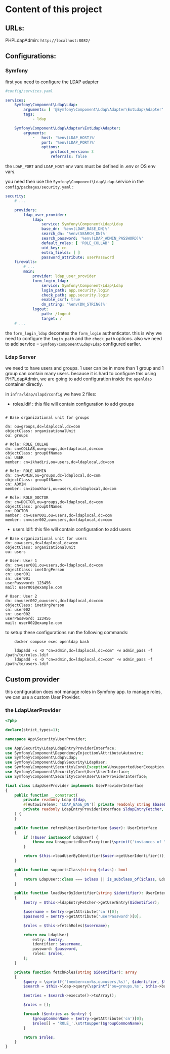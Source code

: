 # Content of this project

## URLs:

PHPLdapAdmin: `http://localhost:8082/`

## Configurations:

### Symfony

first you need to configure the LDAP adapter

```yaml
#config/services.yaml

services:
    Symfony\Component\Ldap\Ldap:
        arguments: [ '@Symfony\Component\Ldap\Adapter\ExtLdap\Adapter' ]
        tags:
            - ldap

    Symfony\Component\Ldap\Adapter\ExtLdap\Adapter:
        arguments:
            -   host: '%env(LDAP_HOST)%'
                port: '%env(LDAP_PORT)%'
                options:
                    protocol_version: 3
                    referrals: false

```

the `LDAP_PORT` and `LDAP_HOST` env vars must be defined in .env or OS env vars.

you need then use the `Symfony\Component\Ldap\Ldap` service in the `config/packages/security.yaml` :

```yaml
security:
    # ...

    providers:
        ldap_user_provider:
            ldap:
                service: Symfony\Component\Ldap\Ldap
                base_dn: '%env(LDAP_BASE_DN)%'
                search_dn: '%env(SEARCH_DN)%'
                search_password: '%env(LDAP_ADMIN_PASSWORD)%'
                default_roles: [ 'ROLE_COLLAB' ]
                uid_key: cn
                extra_fields: [ ]
                password_attribute: userPassword
    firewalls:
        # ...
        main:
            provider: ldap_user_provider
            form_login_ldap:
                service: Symfony\Component\Ldap\Ldap
                login_path: app.security.login
                check_path: app.security.login
                enable_csrf: true
                dn_string: '%env(DN_STRING)%'
            logout:
                path: /logout
                target: /
    # ...
```

the `form_login_ldap` decorates the `form_login` authenticator. this is why we need to configure the `login_path` and
the `check_path` options. also we need to add service = `Symfony\Component\Ldap\Ldap` configured earlier.

### Ldap Server

we need to have users and groups. 1 user can be in more than 1 group and 1 group can contain many users. because it is
hard to configure this using PHPLdapAdmin, we are going to add configuration inside the `openldap` container directly.

in `infra/ldap/slapd/config` we have 2 files:

- roles.ldif : this file will contain configuration to add groups
```ldif

# Base organizational unit for groups

dn: ou=groups,dc=ldaplocal,dc=com
objectClass: organizationalUnit
ou: groups

# Role: ROLE_COLLAB
dn: cn=COLLAB,ou=groups,dc=ldaplocal,dc=com
objectClass: groupOfNames
cn: USER
member: cn=ikhadiri,ou=users,dc=ldaplocal,dc=com

# Role: ROLE_ADMIN
dn: cn=ADMIN,ou=groups,dc=ldaplocal,dc=com
objectClass: groupOfNames
cn: ADMIN
member: cn=iboukhari,ou=users,dc=ldaplocal,dc=com

# Role: ROLE_DOCTOR
dn: cn=DOCTOR,ou=groups,dc=ldaplocal,dc=com
objectClass: groupOfNames
cn: DOCTOR
member: cn=user001,ou=users,dc=ldaplocal,dc=com
member: cn=user002,ou=users,dc=ldaplocal,dc=com
```

- users.ldif: this file will contain configuration to add users

```ldif
# Base organizational unit for users
dn: ou=users,dc=ldaplocal,dc=com
objectClass: organizationalUnit
ou: users

# User: User 1
dn: cn=user001,ou=users,dc=ldaplocal,dc=com
objectClass: inetOrgPerson
cn: user001
sn: user001
userPassword: 123456
mail: user001@example.com

# User: User 2
dn: cn=user002,ou=users,dc=ldaplocal,dc=com
objectClass: inetOrgPerson
cn: user002
sn: user002
userPassword: 123456
mail: user002@example.com
```

to setup these configurations run the following commands: 

```
    docker compose exec openldap bash
    
    ldapadd -x -D "cn=admin,dc=ldaplocal,dc=com" -w admin_pass -f /path/to/roles.ldif
    ldapadd -x -D "cn=admin,dc=ldaplocal,dc=com" -w admin_pass -f /path/to/users.ldif
```

## Custom provider

this configuration does not manage roles in Symfony app. to manage roles, we can use a custom User Provider.

### the LdapUserProvider

```php
<?php

declare(strict_types=1);

namespace App\Security\UserProvider;

use App\Security\Ldap\LdapEntryProviderInterface;
use Symfony\Component\DependencyInjection\Attribute\Autowire;
use Symfony\Component\Ldap\Ldap;
use Symfony\Component\Ldap\Security\LdapUser;
use Symfony\Component\Security\Core\Exception\UnsupportedUserException;
use Symfony\Component\Security\Core\User\UserInterface;
use Symfony\Component\Security\Core\User\UserProviderInterface;

final class LdapUserProvider implements UserProviderInterface
{
    public function __construct(
        private readonly Ldap $ldap,
        #[Autowire(env: 'LDAP_BASE_DN')] private readonly string $baseDn,
        private readonly LdapEntryProviderInterface $ldapEntryFetcher,
    ) {
    }

    public function refreshUser(UserInterface $user): UserInterface
    {
        if (!$user instanceof LdapUser) {
            throw new UnsupportedUserException(\sprintf('instances of "%s" are not supported.', \get_class($user)));
        }

        return $this->loadUserByIdentifier($user->getUserIdentifier());
    }

    public function supportsClass(string $class): bool
    {
        return LdapUser::class === $class || is_subclass_of($class, LdapUser::class);
    }

    public function loadUserByIdentifier(string $identifier): UserInterface
    {
        $entry = $this->ldapEntryFetcher->getUserEntry($identifier);

        $username = $entry->getAttribute('cn')[0];
        $password = $entry->getAttribute('userPassword')[0];

        $roles = $this->fetchRoles($username);

        return new LdapUser(
            entry: $entry,
            identifier: $username,
            password: $password,
            roles: $roles,
        );
    }

    private function fetchRoles(string $identifier): array
    {
        $query = \sprintf('(member=cn=%s,ou=users,%s)', $identifier, $this->baseDn);
        $search = $this->ldap->query(\sprintf('ou=groups,%s', $this->baseDn), $query);

        $entries = $search->execute()->toArray();

        $roles = [];

        foreach ($entries as $entry) {
            $groupCommonName = $entry->getAttribute('cn')[0];
            $roles[] = 'ROLE_'.\strtoupper($groupCommonName);
        }

        return $roles;
    }
}

```

